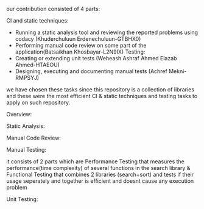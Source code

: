 our contribution consisted of 4 parts:

CI and static techniques:
- Running a static analysis tool and reviewing the reported problems using codacy (Khuderchuluun Erdenechuluun-GTBHX0)
- Performing manual code review on some part of the application(Batsaikhan Khosbayar-L2N9IX)
Testing:
- Creating or extending unit tests (Weheash Ashraf Ahmed Elazab Ahmed-HTAEOU)
- Designing, executing and documenting manual tests (Achref Mekni-RMPSYJ)

we have chosen these tasks since this repository is a collection of libraries and these were
the most efficient CI & static techniques and testing tasks to apply on such repository.

Overview:

Static Analysis:


Manual Code Review:


Manual Testing:

it consists of 2 parts which are Performance Testing that measures the performance(time complexity) of
several functions in the search library & Functional Testing that combines 2 libraries (search+sort)
and tests if their usage seperately and together is efficient and doesnt cause any execution problem 

Unit Testing:
